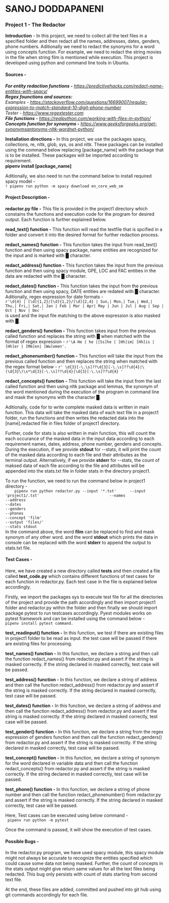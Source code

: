 # SANOJ DODDAPANENI
### Project 1 - The Redactor
**Introduction** - In this project, we need to collect all the text files in a specified folder and then redact all the names, addresses, dates, genders, phone numbers. Aditionally we need to redact the synonyms for a word using concepts function. For example, we need to redact the string movies in the file when string film is mentioned while execution. This project is developed using python and command line tools in Ubuntu.  
#### Sources -   
**_For entity redaction functions -_** _https://predictivehacks.com/redact-name-entities-with-spacy/_  
**_Regex founctions and sources:_**  
_Examples -_ _https://stackoverflow.com/questions/16699007/regular-expression-to-match-standard-10-digit-phone-number_  
_Tester_ - _https://www.regextester.com_  
**_File functions -_** _https://realpython.com/working-with-files-in-python/_  
**_Concepts function for synonyms -_** _https://www.geeksforgeeks.org/get-synonymsantonyms-nltk-wordnet-python/_  

**Installation directions -** In this project, we use the packages spacy, collections, re, nltk, glob, sys, os and nltk. These packages can be installed using the command below replacing [package_name] with the package that is to be installed. These packages will be imported according to requirement.  
**pipenv install [package_name]**  

Aditionally, we also need to run the command below to install required spacy model -  
```! pipenv run python -m spacy download en_core_web_sm```

#### Project Description -
**redactor.py file -** This file is provided in the project1 directory which constains the functions and execution code for the program for desired output. Each function is further explained below.

**read_text() function -** This function will read the textfile that is spcified in a folder and convert it into the desired format for further redaction process.

**redact_names() function -** This function takes the input from read_text() function and then using spacy package, name entities are recognized for the input and is marked with █ character.

**redact_address() function -** This function takes the input from the previous function and then using spacy module, GPE, LOC and FAC entities in the data are redacted with the █ character.

**redact_dates() function -** This function takes the input from the previous function and then using spacy, DATE entities are redated with █ character. Aditionally, regex expression for date formats -  
    ``` r'\d{4} | [\d]{1,2}/[\d]{1,2}/[\d]{2,4} | Sun,| Mon,| Tue,| Wed,| Thu,| Fri,| Sat,| Jan | Feb | Mar | Apr| May | Jun | Jul | Aug | Sep | Oct | Nov | Dec ' ```  
is used and the input file matching to the above expression is also masked with █.

**redact_genders() function -**  This function takes input from the previous called function and replaces the string with █ when matched with the format of regex expression -  ``` r'\A He | he |[Ss]he | [Hh]im| [Hh]is | [Hh]er | [Mm]en| [Ww]omen'. ```

**redact_phonenumber() function -** This function will take the input from the previous called function and then replaces the string when matched with the regex format below -  ``` r' \d{3}[-\.\s]??\d{3}[-\.\s]??\d{4}|\(\d{3}\)\s*\d{3}[-\.\s]??\d{4}|\d{3}[-\.\s]??\d{4} ' ```

**redact_concepts() function -** This function will take the input from the last called function and then using nltk package and lemmas, the synonym of the word mentioned during the execution of the program in command line and mask the synonyms with the character █.

Aditionally, code for to write complete masked data is written in main function. This data will take the masked data of each text file in a project1 folder, run the functions and then writes the redacted data into the [name].redacted file in files folder of project1 directory.

Further, code for stats is also written in main function, this will count the each occurance of the masked data in the input data according to each requirement names, dates, address, phone number, genders and concepts. During the execution, if we provide **stdout** for --stats, it will print the count of the masked data according to each file and their attributes as the terminal output. Alternatively, if we provide **stderr** for --stats, the count of maksed data of each file according to the file and attributes will be appended into the stats.txt file in folder stats in the directory project1.

To run the function, we need to run the command below in project1 directory -  
```    pipenv run python redactor.py --input '*.txt'      --input 'project1/.txt'                               --names                                                                                                                     --address                                                                                                                   --dates                                                                                                                     --genders                                                                                                                   --phones                                                                                                                   --concept 'film'                                                                                                           --output 'files/'                                                                                                           --stats stdout```  
In the command above, the word **film** can be replaced to find and mask synonym of any other word. and the word **stdout** which prints the data in console can be replaced with the word **stderr** to append the output to stats.txt file.

#### Test Cases - 
Here, we have created a new directory called **tests** and then created a file called **test_code.py** which contains different functions of test cases for each function in redactor.py. Each test case in the file is explained below accordingly.

Firstly, we import the packages sys to execute test file for all the directories of the project and provide the path accordingly and then import project1 folder and redactor.py within the folder and then finally we should import package pytest to run testcases accordingly. Pyest modules works on pytest framework and can be installed using the command below -  
```pipenv install pytest command.```

**test_readinput() function -** In this function, we test if there are existing files in project1 folder to be read as input. the test case will be passed if there are existing files for processing.

**test_names() function -** In this function, we declare a string and then call the function redact_names() from redactor.py and assert if the string is masked correctly. If the string declared in masked correctly, test case will be passed.

**test_address() function -** In this function, we declare a string of address and then call the function redact_address() from redactor.py and assert if the string is masked correctly. If the string declared in masked correctly, test case will be passed.

**test_dates() function -** In this function, we declare a string of address and then call the function redact_address() from redactor.py and assert if the string is masked correctly. If the string declared in masked correctly, test case will be passed.

**test_gender() function -** In this function, we declare a string from the regex expression of genders function and then call the function redact_genders() from redactor.py and assert if the string is masked correctly. If the string declared in masked correctly, test case will be passed.

**test_concept() function -** In this function, we declare a string of synonym for the word declared in variable data and then call the function redact_concepts() from redactor.py and assert if the string is masked correctly. If the string declared in masked correctly, test case will be passed.

**test_phone() function -** In this function, we declare a string of phone number and then call the function redact_phonenumber() from redactor.py and assert if the string is masked correctly. If the string declared in masked correctly, test case will be passed.

Here, Test cases can be executed using below command -  
``` pipenv run python -m pytest```

Once the command is passed, it will show the execution of test cases.

#### Possible Bugs -  
In the redactor.py program, we have used spacy module, this spacy module might not always be accurate to recognize the entities specified which could cause some data not being masked. Further, the count of concepts in the stats output might give return same values for all the text files being redacted. This bug only persists with count of stats starting from second text file.

At the end, these files are added, committed and pushed into git hub using git commands accordingly for each file.

